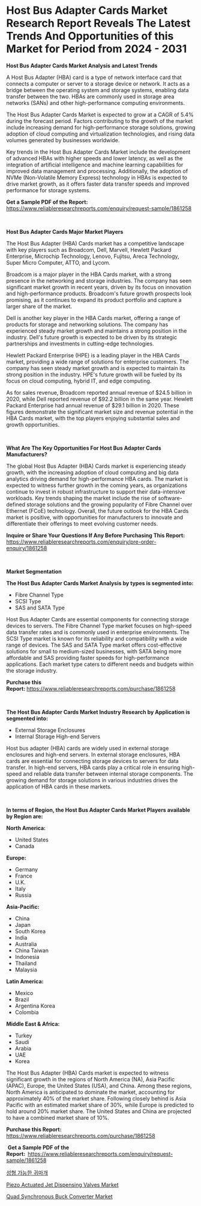 <p><h1>Host Bus Adapter Cards Market Research Report Reveals The Latest Trends And Opportunities of this Market for Period from 2024 - 2031</h1></p><p><strong>Host Bus Adapter Cards Market Analysis and Latest Trends</strong></p>
<p><p>A Host Bus Adapter (HBA) card is a type of network interface card that connects a computer or server to a storage device or network. It acts as a bridge between the operating system and storage systems, enabling data transfer between the two. HBAs are commonly used in storage area networks (SANs) and other high-performance computing environments.</p><p>The Host Bus Adapter Cards Market is expected to grow at a CAGR of 5.4% during the forecast period. Factors contributing to the growth of the market include increasing demand for high-performance storage solutions, growing adoption of cloud computing and virtualization technologies, and rising data volumes generated by businesses worldwide.</p><p>Key trends in the Host Bus Adapter Cards Market include the development of advanced HBAs with higher speeds and lower latency, as well as the integration of artificial intelligence and machine learning capabilities for improved data management and processing. Additionally, the adoption of NVMe (Non-Volatile Memory Express) technology in HBAs is expected to drive market growth, as it offers faster data transfer speeds and improved performance for storage systems.</p></p>
<p><strong>Get a Sample PDF of the Report:&nbsp;</strong> <a href="https://www.reliableresearchreports.com/enquiry/request-sample/1861258">https://www.reliableresearchreports.com/enquiry/request-sample/1861258</a></p>
<p>&nbsp;</p>
<p><strong>Host Bus Adapter Cards Major Market Players</strong></p>
<p><p>The Host Bus Adapter (HBA) Cards market has a competitive landscape with key players such as Broadcom, Dell, Marvell, Hewlett Packard Enterprise, Microchip Technology, Lenovo, Fujitsu, Areca Technology, Super Micro Computer, ATTO, and Lycom. </p><p>Broadcom is a major player in the HBA Cards market, with a strong presence in the networking and storage industries. The company has seen significant market growth in recent years, driven by its focus on innovation and high-performance products. Broadcom's future growth prospects look promising, as it continues to expand its product portfolio and capture a larger share of the market.</p><p>Dell is another key player in the HBA Cards market, offering a range of products for storage and networking solutions. The company has experienced steady market growth and maintains a strong position in the industry. Dell's future growth is expected to be driven by its strategic partnerships and investments in cutting-edge technologies.</p><p>Hewlett Packard Enterprise (HPE) is a leading player in the HBA Cards market, providing a wide range of solutions for enterprise customers. The company has seen steady market growth and is expected to maintain its strong position in the industry. HPE's future growth will be fueled by its focus on cloud computing, hybrid IT, and edge computing.</p><p>As for sales revenue, Broadcom reported annual revenue of $24.5 billion in 2020, while Dell reported revenue of $92.2 billion in the same year. Hewlett Packard Enterprise had annual revenue of $29.1 billion in 2020. These figures demonstrate the significant market size and revenue potential in the HBA Cards market, with the top players enjoying substantial sales and growth opportunities.</p></p>
<p>&nbsp;</p>
<p><strong>What Are The Key Opportunities For Host Bus Adapter Cards Manufacturers?</strong></p>
<p><p>The global Host Bus Adapter (HBA) Cards market is experiencing steady growth, with the increasing adoption of cloud computing and big data analytics driving demand for high-performance HBA cards. The market is expected to witness further growth in the coming years, as organizations continue to invest in robust infrastructure to support their data-intensive workloads. Key trends shaping the market include the rise of software-defined storage solutions and the growing popularity of Fibre Channel over Ethernet (FCoE) technology. Overall, the future outlook for the HBA Cards market is positive, with opportunities for manufacturers to innovate and differentiate their offerings to meet evolving customer needs.</p></p>
<p><strong>Inquire or Share Your Questions If Any Before Purchasing This Report:</strong> <a href="https://www.reliableresearchreports.com/enquiry/pre-order-enquiry/1861258">https://www.reliableresearchreports.com/enquiry/pre-order-enquiry/1861258</a></p>
<p>&nbsp;</p>
<p><strong>Market Segmentation</strong></p>
<p><strong>The Host Bus Adapter Cards Market Analysis by types is segmented into:</strong></p>
<p><ul><li>Fibre Channel Type</li><li>SCSI Type</li><li>SAS and SATA Type</li></ul></p>
<p><p>Host Bus Adapter Cards are essential components for connecting storage devices to servers. The Fibre Channel Type market focuses on high-speed data transfer rates and is commonly used in enterprise environments. The SCSI Type market is known for its reliability and compatibility with a wide range of devices. The SAS and SATA Type market offers cost-effective solutions for small to medium-sized businesses, with SATA being more affordable and SAS providing faster speeds for high-performance applications. Each market type caters to different needs and budgets within the storage industry.</p></p>
<p><strong>Purchase this Report:&nbsp;</strong><a href="https://www.reliableresearchreports.com/purchase/1861258">https://www.reliableresearchreports.com/purchase/1861258</a></p>
<p>&nbsp;</p>
<p><strong>The Host Bus Adapter Cards Market Industry Research by Application is segmented into:</strong></p>
<p><ul><li>External Storage Enclosures</li><li>Internal Storage High-end Servers</li></ul></p>
<p><p>Host bus adapter (HBA) cards are widely used in external storage enclosures and high-end servers. In external storage enclosures, HBA cards are essential for connecting storage devices to servers for data transfer. In high-end servers, HBA cards play a critical role in ensuring high-speed and reliable data transfer between internal storage components. The growing demand for storage solutions in various industries drives the application of HBA cards in these markets.</p></p>
<p>&nbsp;</p>
<p><strong>In terms of Region, the Host Bus Adapter Cards Market Players available by Region are:</strong></p>
<p>
    <p> <strong> North America: </strong>
        <ul>
            <li>United States</li>
            <li>Canada</li>
        </ul>
        </p> 
    <p> <strong> Europe: </strong>
        <ul>
            <li>Germany</li>
            <li>France</li>
            <li>U.K.</li>
            <li>Italy</li>
            <li>Russia</li>
        </ul>
        </p> 
    <p> <strong> Asia-Pacific: </strong>
        <ul>
            <li>China</li>
            <li>Japan</li>
            <li>South Korea</li>
            <li>India</li>
            <li>Australia</li>
            <li>China Taiwan</li>
            <li>Indonesia</li>
            <li>Thailand</li>
            <li>Malaysia</li>
        </ul>
        </p> 
    <p> <strong> Latin America: </strong>
        <ul>
            <li>Mexico</li>
            <li>Brazil</li>
            <li>Argentina Korea</li>
            <li>Colombia</li>
        </ul>
        </p> 
    <p> <strong> Middle East & Africa: </strong>
        <ul>
            <li>Turkey</li>
            <li>Saudi</li>
            <li>Arabia</li>
            <li>UAE</li>
            <li>Korea</li>
        </ul>
    </p>
    </p>
<p><p>The Host Bus Adapter (HBA) Cards market is expected to witness significant growth in the regions of North America (NA), Asia Pacific (APAC), Europe, the United States (USA), and China. Among these regions, North America is anticipated to dominate the market, accounting for approximately 40% of the market share. Following closely behind is Asia Pacific with an estimated market share of 30%, while Europe is predicted to hold around 20% market share. The United States and China are projected to have a combined market share of 10%.</p></p>
<p><strong>Purchase this Report: </strong><a href="https://www.reliableresearchreports.com/purchase/1861258">https://www.reliableresearchreports.com/purchase/1861258</a></p>
<p>&nbsp;<strong>Get a Sample PDF of the Report:&nbsp;&nbsp;</strong><a href="https://www.reliableresearchreports.com/enquiry/request-sample/1861258">https://www.reliableresearchreports.com/enquiry/request-sample/1861258</a></p>
<p><strong></strong></p>
<p><p><a href="https://github.com/JonHarrtis67676y/Market-Research-Report-List-1/blob/main/674159112650.md">성형 가능한 귀마개</a></p><p><a href="https://github.com/bobicer/Market-Research-Report-List-2/blob/main/piezo-actuated-jet-dispensing-valves-market.md">Piezo Actuated Jet Dispensing Valves Market</a></p><p><a href="https://github.com/timeliteaut/Market-Research-Report-List-2/blob/main/quad-synchronous-buck-converter-market.md">Quad Synchronous Buck Converter Market</a></p></p>